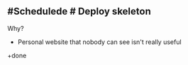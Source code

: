 ## #Schedulede # Deploy skeleton
<card>

Why?
- Personal website that nobody can see isn't really useful 
<!--
created:~~${ReferenceError: timestamp is not defined}~~ Schedulede:2023-11-02T13:44:41.978Z order:-10 -->
+done
</card>